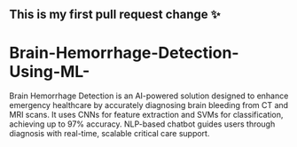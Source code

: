 ## This is my first pull request change ✨

# Brain-Hemorrhage-Detection-Using-ML-
Brain Hemorrhage Detection is an AI-powered solution designed to enhance emergency healthcare by accurately diagnosing brain bleeding from CT and MRI scans. It uses CNNs for feature extraction and SVMs for classification, achieving up to 97% accuracy. NLP-based chatbot guides users through diagnosis with real-time, scalable critical care support.
